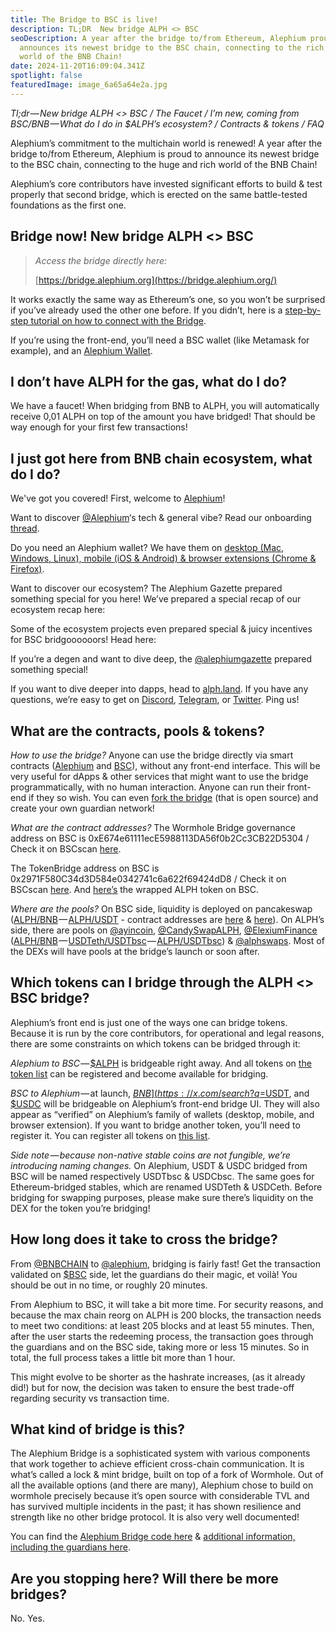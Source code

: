 ```yaml
---
title: The Bridge to BSC is live!
description: TL;DR  New bridge ALPH <> BSC
seoDescription: A year after the bridge to/from Ethereum, Alephium proudly
  announces its newest bridge to the BSC chain, connecting to the rich and vast
  world of the BNB Chain!
date: 2024-11-20T16:09:04.341Z
spotlight: false
featuredImage: image_6a65a64e2a.jpg
---
```


_Tl;dr — New bridge ALPH \<\> BSC / The Faucet / I’m new, coming from BSC/BNB — What do I do in \$ALPH’s ecosystem? / Contracts & tokens / FAQ_

Alephium’s commitment to the multichain world is renewed! A year after the bridge to/from Ethereum, Alephium is proud to announce its newest bridge to the BSC chain, connecting to the huge and rich world of the BNB Chain!

Alephium’s core contributors have invested significant efforts to build & test properly that second bridge, which is erected on the same battle-tested foundations as the first one.

## Bridge now! New bridge ALPH \<\> BSC

> _Access the bridge directly here:_
>
> [https://bridge.alephium.org](https://bridge.alephium.org/)

It works exactly the same way as Ethereum’s one, so you won’t be surprised if you’ve already used the other one before. If you didn’t, here is a [step-by-step tutorial on how to connect with the Bridge](/news/post/the-bsc-alephium-bridge-is-live-on-testnet-a8cddd0a5014).

If you’re using the front-end, you’ll need a BSC wallet (like Metamask for example), and an [Alephium Wallet](/wallets).

## I don’t have ALPH for the gas, what do I do?

We have a faucet! When bridging from BNB to ALPH, you will automatically receive 0,01 ALPH on top of the amount you have bridged! That should be way enough for your first few transactions!

## I just got here from BNB chain ecosystem, what do I do?

We've got you covered! First, welcome to [Alephium](/)!

Want to discover [@Alephium](https://x.com/@Alephium)‘s tech & general vibe? Read our onboarding [thread](https://x.com/alephium/status/1726249933374959943).

Do you need an Alephium wallet? We have them on [desktop (Mac, Windows, Linux), mobile (iOS &amp; Android) &amp; browser extensions (Chrome &amp; Firefox)](/wallets).

Want to discover our ecosystem? The Alephium Gazette prepared something special for you here! We’ve prepared a special recap of our ecosystem recap here:

Some of the ecosystem projects even prepared special & juicy incentives for BSC bridgoooooors! Head here:

If you’re a degen and want to dive deep, the [@alephiumgazette](https://x.com/@alephiumgazette) prepared something special!

If you want to dive deeper into dapps, head to [alph.land](http://alph.land/). If you have any questions, we’re easy to get on [Discord](https://discord.gg/XC5JaaDT7z), [Telegram](https://t.me/alephiumgroup), or [Twitter](https://x.com/alephium). Ping us!

## What are the contracts, pools & tokens?

_How to use the bridge?_ Anyone can use the bridge directly via smart contracts ([Alephium](https://explorer.alephium.org/addresses/23Fj7xr1pxWfYLixz3aBC3u5dUJVpAjXArbpiYWxeGjQT) and [BSC](https://bscscan.com/address/0x2971F580C34d3D584e0342741c6a622f69424dD8)), without any front-end interface. This will be very useful for dApps & other services that might want to use the bridge programmatically, with no human interaction. Anyone can run their front-end if they so wish. You can even [fork the bridge](https://github.com/alephium/wormhole-fork) (that is open source) and create your own guardian network!

_What are the contract addresses?_ The Wormhole Bridge governance address on BSC is 0xE674e61111ecE5988113DA56f0b2Cc3CB22D5304 / Check it on BSCscan [here](https://bscscan.com/address/0xE674e61111ecE5988113DA56f0b2Cc3CB22D5304).

The TokenBridge address on BSC is 0x2971F580C34d3D584e0342741c6a622f69424dD8 / Check it on BSCscan [here](https://bscscan.com/address/0x2971F580C34d3D584e0342741c6a622f69424dD8). And [here’s](https://bscscan.com/token/0x8683BA2F8b0f69b2105f26f488bADe1d3AB4dec8) the wrapped ALPH token on BSC.

_Where are the pools?_ On BSC side, liquidity is deployed on pancakeswap ([ALPH/BNB](https://pancakeswap.finance/?inputCurrency=0x8683BA2F8b0f69b2105f26f488bADe1d3AB4dec8&amp;outputCurrency=BNB) — [ALPH/USDT](https://pancakeswap.finance/?inputCurrency=0x8683BA2F8b0f69b2105f26f488bADe1d3AB4dec8&amp;outputCurrency=0x55d398326f99059fF775485246999027B3197955) - contract addresses are [here](https://bscscan.com/address/0xb685df3cec9e01048553355e9256267b1bd56e0e) & [here](https://bscscan.com/address/0xc44b6f04696bc502a27e90abcbf3a32f0defc29b)). On ALPH’s side, there are pools on [@ayincoin](https://x.com/@ayincoin), [@CandySwapALPH](https://x.com/@CandySwapALPH), [@ElexiumFinance](https://x.com/@ElexiumFinance) ([ALPH/BNB](https://explorer.alephium.org/addresses/zWgFBQP8UDivtStTpVbp7JL3JBxvJ5VLvpu1kQU1kUwZ) — [USDTeth/USDTbsc](https://explorer.alephium.org/addresses/uuJ2XQgoraiiUeiwmwfkzWhHYZE4ZmHzz2o25xFGBSBy) — [ALPH/USDTbsc](https://explorer.alephium.org/addresses/ubFr1VZmfc4zkRQJYm1Mx74mcHzLoDy1QLvxeA5JG9rX)) & [@alphswaps](https://x.com/@alphswaps). Most of the DEXs will have pools at the bridge’s launch or soon after.

## Which tokens can I bridge through the ALPH \<\> BSC bridge?

Alephium’s front end is just one of the ways one can bridge tokens. Because it is run by the core contributors, for operational and legal reasons, there are some constraints on which tokens can be bridged through it:

*Alephium to BSC* — [$ALPH](https://x.com/search?q=%24ALPH&amp;src=cashtag_click) is bridgeable right away. And all tokens on [the token list](https://github.com/alephium/token-list) can be registered and become available for bridging.

*BSC to Alephium* — at launch, [$BNB](https://x.com/search?q=%24BNB&amp;src=cashtag_click), [$USDT](https://x.com/search?q=%24USDT&amp;src=cashtag_click), and [$USDC](https://x.com/search?q=%24USDC&amp;src=cashtag_click) will be bridgeable on Alephium’s front-end bridge UI. They will also appear as “verified” on Alephium’s family of wallets (desktop, mobile, and browser extension). If you want to bridge another token, you’ll need to register it. You can register all tokens on [this list](https://tokens.coingecko.com/binance-smart-chain/all.json).

_Side note — because non-native stable coins are not fungible, we’re introducing naming changes._ On Alephium, USDT & USDC bridged from BSC will be named respectively USDTbsc & USDCbsc. The same goes for Ethereum-bridged stables, which are renamed USDTeth & USDCeth. Before bridging for swapping purposes, please make sure there’s liquidity on the DEX for the token you’re bridging!

## How long does it take to cross the bridge?

From [@BNBCHAIN](https://x.com/@BNBCHAIN) to [@alephium](https://x.com/@alephium), bridging is fairly fast! Get the transaction validated on [$BSC](https://x.com/search?q=%24BSC&amp;src=cashtag_click) side, let the guardians do their magic, et voilà! You should be out in no time, or roughly 20 minutes.

From Alephium to BSC, it will take a bit more time. For security reasons, and because the max chain reorg on ALPH is 200 blocks, the transaction needs to meet two conditions: at least 205 blocks and at least 55 minutes. Then, after the user starts the redeeming process, the transaction goes through the guardians and on the BSC side, taking more or less 15 minutes. So in total, the full process takes a little bit more than 1 hour.

This might evolve to be shorter as the hashrate increases, (as it already did!) but for now, the decision was taken to ensure the best trade-off regarding security vs transaction time.

## What kind of bridge is this?

The Alephium Bridge is a sophisticated system with various components that work together to achieve efficient cross-chain communication. It is what’s called a lock & mint bridge, built on top of a fork of Wormhole. Out of all the available options (and there are many), Alephium chose to build on wormhole precisely because it’s open source with considerable TVL and has survived multiple incidents in the past; it has shown resilience and strength like no other bridge protocol. It is also very well documented!

You can find the [Alephium Bridge code here](https://github.com/alephium/wormhole-fork) & [additional information, including the guardians here](/news/post/the-alephium-bridge-a787d90b2e4a).

## Are you stopping here? Will there be more bridges?

No. Yes.
